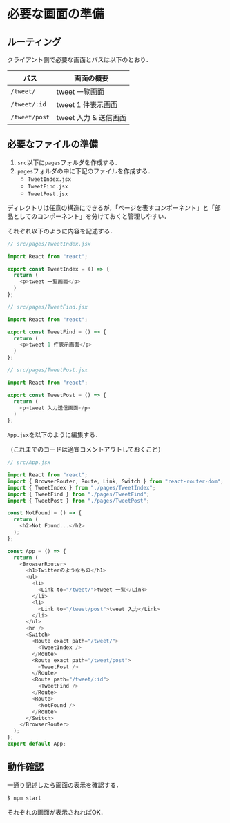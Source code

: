 # 必要な画面の準備

## ルーティング

クライアント側で必要な画面とパスは以下のとおり．

|パス|画面の概要|
|-|-|
|`/tweet/`|tweet 一覧画面|
|`/tweet/:id`|tweet 1 件表示画面|
|`/tweet/post`|tweet 入力 & 送信画面|

## 必要なファイルの準備

1. `src`以下に`pages`フォルダを作成する．
2. `pages`フォルダの中に下記のファイルを作成する．
    - `TweetIndex.jsx`
    - `TweetFind.jsx`
    - `TweetPost.jsx`

ディレクトリは任意の構造にできるが，「ページを表すコンポーネント」と「部品としてのコンポーネント」を分けておくと管理しやすい．

それぞれ以下のように内容を記述する．

```js
// src/pages/TweetIndex.jsx

import React from "react";

export const TweetIndex = () => {
  return (
    <p>tweet 一覧画面</p>
  )
};

```

```js
// src/pages/TweetFind.jsx

import React from "react";

export const TweetFind = () => {
  return (
    <p>tweet 1 件表示画面</p>
  )
};

```

```js
// src/pages/TweetPost.jsx

import React from "react";

export const TweetPost = () => {
  return (
    <p>tweet 入力送信画面</p>
  )
};

```

`App.jsx`を以下のように編集する．

（これまでのコードは適宜コメントアウトしておくこと）

```js
// src/App.jsx

import React from "react";
import { BrowserRouter, Route, Link, Switch } from "react-router-dom";
import { TweetIndex } from "./pages/TweetIndex";
import { TweetFind } from "./pages/TweetFind";
import { TweetPost } from "./pages/TweetPost";

const NotFound = () => {
  return (
    <h2>Not Found...</h2>
  );
};

const App = () => {
  return (
    <BrowserRouter>
      <h1>Twitterのようなもの</h1>
      <ul>
        <li>
          <Link to="/tweet/">tweet 一覧</Link>
        </li>
        <li>
          <Link to="/tweet/post">tweet 入力</Link>
        </li>
      </ul>
      <hr />
      <Switch>
        <Route exact path="/tweet/">
          <TweetIndex />
        </Route>
        <Route exact path="/tweet/post">
          <TweetPost />
        </Route>
        <Route path="/tweet/:id">
          <TweetFind />
        </Route>
        <Route>
          <NotFound />
        </Route>
      </Switch>
    </BrowserRouter>
  );
};
export default App;

```

## 動作確認

一通り記述したら画面の表示を確認する．

```bash
$ npm start
```

それぞれの画面が表示されればOK．
